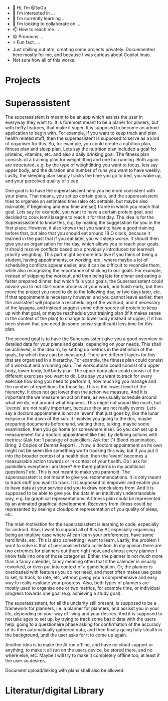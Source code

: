 - 👋 Hi, I’m @5xGu
- 👀 I’m interested in ...
- 🌱 I’m currently learning ...
- 💞️ I’m looking to collaborate on ...
- 📫 How to reach me ...
- 😄 Pronouns: ...
- ⚡ Fun fact: ...
- Just chilling out atm, creating some projects privately. Docuemented here mostly for me, and because I was curious about Copilot lmao.
- Not sure how all of this works.

# Projects
# Superassistent
The superassistent is meant to be an app which assists the user in everyway they want to. It is foremost meant to be a planer for planers, but with hefty features, that make it super.
It is supposed to become an adroid application to begin with.
For example, if you want to keep track and plan health related stuff, then the superassistent is supposed to serve as a kind of organiser for this. So, for example, you
could create a nutrition plan, fitness plan and sleep plan. Lets say the nutrition plan included a goal for proteins, vitamins, etc. and also a daily drinking goal. The fitness plan 
consists of a training plan for weightlifting and one for running. Both again are structured, e.g. by the type of weightlifting you want to focus, lets say upper body, and the 
duration and number of runs you want to have weekly. Lastly, the sleeping plan simply tracks the time you go to bed, you wake up, and your perceived quality of sleep.

One goal is to have the superassissent help you be more consistent with your plans. That means, you set up certain goals, and the superassisstent tries to organise an estimated time
(also ofc settable, but maybe also learnable, if beginning and end time are set) frame in which you reach that goal. Lets say for example, you want to have a certain protein goal,
and decided to cook lentil lasagne to reach it for that day. The idea is for the Superassisstent to know this, e.g. by making the suggesstion for you in the first place. However,
it also knows that you want to have a good training before that, but also that you should eat around 18 O clock, because it learned in the past that if you eat later, you will sleep
worse. It should then give you an organisation for the day, which allows you to reach your goals. It should resolve conflicts based on a previously introduced (or learned) priority weighting.
This part might be more intuitive if you think of being a student, having appointments, or working, etc., where maybe a lot of scheduling conflicts appear easier, and it can be
difficult to reconcile them, while also recognizing the importance of sticking to our goals. For example, instead of skipping the workout, and then being late for dinner and eating
a faster prepared dinner, but which fails your goals, the Superassisstent could advice you to not start some process at your work, and finish early, but then move the project you need to
do to the following day, or two days later, etc. If that appointment is necessary however, and you cannot leave earlier, then the assisstent will propose a rescheduling of the
workout, and if necessary of the lasagna, and instead suggest some other source of protein to keep up with that goal, or maybe reschedule your training plan (if it makes sense in the
context of the plan) to change to lower body instead of upper, if it has been shown that you need (in some sense significant) less time for this plan.

The second goal is to have the Superassisstent give you a good overview or detailed data for your plans and goals, depending on your needs. This shall be achieved, is the idea rn, by
setting up metrics in the definition of the goals, by which they can be measured. There are different layers for this that are organised in a hierarchy. For example, the fitness plan
could consist of a workout and a running plan. The workoutplan could consist of a upper body, lower body, full body plan. The upper body plan could consist of the different exercises
you want to do. Lets say you want to track for every exercise how long you need to perform it, how much kg you manage and the number of repetitions for those kg. This is the lowest
level of the hierarchy. It does not get lower then the action we measure. And it is important the we measure an action here, as we usually schedule around what we do, not around what
happens.
This might not sound like much, but 'events' are not really important, because they are not really events. Lets say a doctors appointment is not an 'event' that just goes by, like the lunar
eclipse or the dawn of the sun. It involves you going to the doc, maybe preparing documents beforehand, waiting there, talking, maybe some examination, then you go home (or somewhere else).
So you can set up a measurement for a doctors appointment like this, by defining actions with metrics: (Ask for: 1 pacakge of painkillers, Ask for: (1) Blood examination, Bring: 2 Copies of 
Dentist Report) ... Now, a doctors appointment on its own might not be seem like something worth tracking this way, but if you put it into the broader context of a health plan,
then the 'event' becomes a measuarable action towards or in context of your health. Do I ask for painkillers everytime I am there? Are there patterns in my additional questions?
etc.
This is not meant to make you paranoid. The superassisstent is not meant to give you recommendations. It is only meant to track stuff you want to track. It is
supposed to empower and enable you to have data at your service and you to draw conclusions from. And it is supposed to be able to give you the data in an intuitively understandable
way, e.g. by graphical representations. A fitness plan could be represented by an animated graphical development. Recovery from illness could be represented by seeing a cloudpoint
representation of you quality of sleep, etc.

The main motivation for the superassisstent is learning to code, especially for android. Also, I want to support all of this by AI, especially organising being an intuitive case where
AI can learn your preferences, have some hard limits, etc. This is also something I want to learn. Lastly, the problem I want to solve is that of personalised data collection.
In my opinion there are two extremes for planners out there right now, and almost every planner I know falls into one of those categories. Either, the planner is not much more than a
fancy calender, fancy meaning often that it the calender is visually reworked, or even put into context of a gameification. Or, the planner is overloaded with features you do not need,
and most often makes use goals to set, to track, to rate, etc, without giving you a comprehensive and easy way to really evaluate your progress. Also, both types of planners are mostly
used to organise one or two metrics, for example time, or individual progress towards one goal (e.g. achieving a study goal).

The superassisstent, for all the unclarity still present, is supposed to be a framework for planners, i.e. a planner for planners, and assisst you in your life, depending on your
way of living and your desires. And it is supposed to not take ages to set up, by trying to track some basic data with the users help, going to a questionaire phase asking for confirmation
of the accuracy of its then automatically gathered data, and then finally going fully stealth in the background, until the user asks for it to come up again.

Another idea is to make the AI run offline, and have no cloud support or anything, to make it all run on the users device, be stored there, and no where else, etc. Maybe I will try to
make it completely offline too, at least if the user so desires.

Document upload/linking with plans shall also be allowed.


# Literatur/digital Library


<!---
5xGu/5xGu is a ✨ special ✨ repository because its `README.md` (this file) appears on your GitHub profile.
You can click the Preview link to take a look at your changes.
--->
